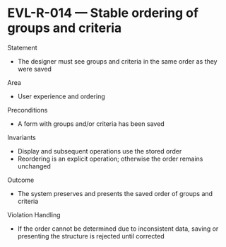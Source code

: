 # EVL-R-014 — Stable ordering of groups and criteria

Statement
- The designer must see groups and criteria in the same order as they were saved

Area
- User experience and ordering

Preconditions
- A form with groups and/or criteria has been saved

Invariants
- Display and subsequent operations use the stored order
- Reordering is an explicit operation; otherwise the order remains unchanged

Outcome
- The system preserves and presents the saved order of groups and criteria

Violation Handling
- If the order cannot be determined due to inconsistent data, saving or presenting the structure is rejected until corrected

